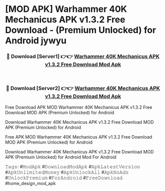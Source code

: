 # [MOD APK] Warhammer 40K Mechanicus APK v1.3.2 Free Download - (Premium Unlocked) for Android jywyu



<div align="center">
<h3>🔴 Download [Server1] 👉👉 <a href="https://momento.my/?title=Warhammer_40K_Mechanicus_APK_v1.3.2_Free_Download">Warhammer 40K Mechanicus APK v1.3.2 Free Download Mod Apk</a></h3><br>

<h3>🔴 Download [Server2] 👉👉 <a href="https://momento.my/?title=Warhammer_40K_Mechanicus_APK_v1.3.2_Free_Download">Warhammer 40K Mechanicus APK v1.3.2 Free Download Mod Apk</a></h3>
</div>



Free Download APK MOD Warhammer 40K Mechanicus APK v1.3.2 Free Download MOD APK (Premium Unlocked) for Android

Download Warhammer 40K Mechanicus APK v1.3.2 Free Download MOD APK (Premium Unlocked) for Android

Free APK MOD Warhammer 40K Mechanicus APK v1.3.2 Free Download MOD APK (Premium Unlocked) for Android

Download Warhammer 40K Mechanicus APK v1.3.2 Free Download MOD APK (Premium Unlocked) for Android Mod For Android

𝚃𝚊𝚐𝚜: #𝙼𝚘𝚍𝙰𝚙𝚔 #𝙳𝚘𝚠𝚗𝚕𝚘𝚊𝚍𝙼𝚘𝚍𝙰𝚙𝚔 #𝙰𝚙𝚔𝙻𝚊𝚝𝚎𝚜𝚝𝚅𝚎𝚛𝚜𝚒𝚘𝚗 #𝙰𝚙𝚔𝚄𝚗𝚕𝚒𝚖𝚒𝚝𝚎𝚍𝙼𝚘𝚗𝚎𝚢 #𝙰𝚙𝚔𝚄𝚗𝚕𝚘𝚌𝚔𝙰𝚕𝚕 #𝙰𝚙𝚔𝙽𝚘𝙰𝚍𝚜 #𝚄𝚗𝚕𝚘𝚌𝚔𝙿𝚛𝚎𝚖𝚒𝚞𝚖 #𝙵𝚘𝚛𝙰𝚗𝚍𝚛𝚘𝚒𝚍 #𝙵𝚛𝚎𝚎𝙳𝚘𝚠𝚗𝚕𝚘𝚊𝚍 #home_design_mod_apk
